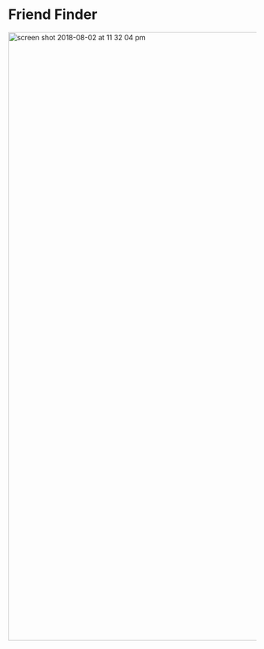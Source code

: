 # Friend Finder
<img width="1233" alt="screen shot 2018-08-02 at 11 32 04 pm" src="https://user-images.githubusercontent.com/38231097/43624349-5b7c89bc-96ac-11e8-9d45-da226069b44c.png">

